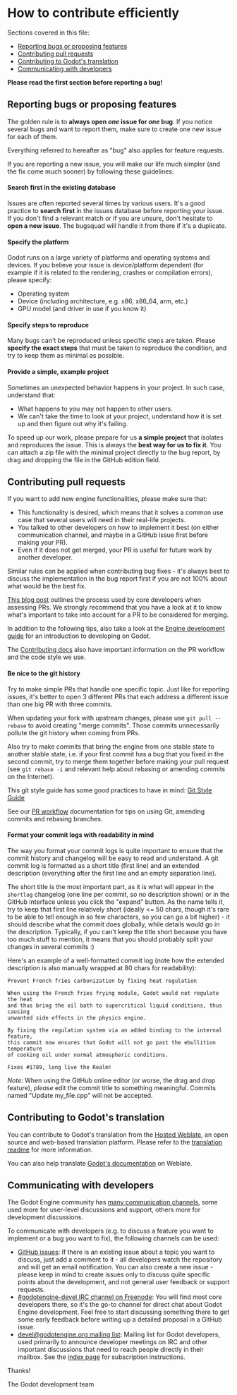 # How to contribute efficiently

Sections covered in this file:

* [Reporting bugs or proposing features](#reporting-bugs-or-proposing-features)
* [Contributing pull requests](#contributing-pull-requests)
* [Contributing to Godot's translation](#contributing-to-godots-translation)
* [Communicating with developers](#communicating-with-developers)

**Please read the first section before reporting a bug!**

## Reporting bugs or proposing features

The golden rule is to **always open *one* issue for *one* bug**. If you notice
several bugs and want to report them, make sure to create one new issue for
each of them.

Everything referred to hereafter as "bug" also applies for feature requests.

If you are reporting a new issue, you will make our life much simpler (and the
fix come much sooner) by following these guidelines:

#### Search first in the existing database

Issues are often reported several times by various users. It's a good practice
to **search first** in the issues database before reporting your issue. If you
don't find a relevant match or if you are unsure, don't hesitate to **open a
new issue**. The bugsquad will handle it from there if it's a duplicate.

#### Specify the platform

Godot runs on a large variety of platforms and operating systems and devices.
If you believe your issue is device/platform dependent (for example if it is
related to the rendering, crashes or compilation errors), please specify:
* Operating system
* Device (including architecture, e.g. x86, x86_64, arm, etc.)
* GPU model (and driver in use if you know it)

#### Specify steps to reproduce

Many bugs can't be reproduced unless specific steps are taken. Please **specify
the exact steps** that must be taken to reproduce the condition, and try to
keep them as minimal as possible.

#### Provide a simple, example project

Sometimes an unexpected behavior happens in your project. In such case,
understand that:
* What happens to you may not happen to other users.
* We can't take the time to look at your project, understand how it is set up
  and then figure out why it's failing.

To speed up our work, please prepare for us **a simple project** that isolates
and reproduces the issue. This is always the **best way for us to fix it**.
You can attach a zip file with the minimal project directly to the bug report,
by drag and dropping the file in the GitHub edition field.

## Contributing pull requests

If you want to add new engine functionalities, please make sure that:

* This functionality is desired, which means that it solves a common use case
  that several users will need in their real-life projects.
* You talked to other developers on how to implement it best (on either
  communication channel, and maybe in a GitHub issue first before making your
  PR).
* Even if it does not get merged, your PR is useful for future work by another
  developer.

Similar rules can be applied when contributing bug fixes - it's always best to
discuss the implementation in the bug report first if you are not 100% about
what would be the best fix.

[This blog post](https://godotengine.org/article/will-your-contribution-be-merged-heres-how-tell)
outlines the process used by core developers when assessing PRs. We strongly
recommend that you have a look at it to know what's important to take into
account for a PR to be considered for merging.

In addition to the following tips, also take a look at the
[Engine development guide](https://docs.godotengine.org/en/latest/development/cpp/)
for an introduction to developing on Godot.

The [Contributing docs](https://docs.godotengine.org/en/latest/community/contributing/index.html)
also have important information on the PR workflow and the code style we use.

#### Be nice to the git history

Try to make simple PRs that handle one specific topic. Just like for reporting
issues, it's better to open 3 different PRs that each address a different issue
than one big PR with three commits.

When updating your fork with upstream changes, please use ``git pull --rebase``
to avoid creating "merge commits". Those commits unnecessarily pollute the git
history when coming from PRs.

Also try to make commits that bring the engine from one stable state to another
stable state, i.e. if your first commit has a bug that you fixed in the second
commit, try to merge them together before making your pull request (see ``git
rebase -i`` and relevant help about rebasing or amending commits on the
Internet).

This git style guide has some good practices to have in mind:
[Git Style Guide](https://github.com/agis-/git-style-guide)

See our [PR workflow](https://docs.godotengine.org/en/latest/community/contributing/pr_workflow.html)
documentation for tips on using Git, amending commits and rebasing branches.

#### Format your commit logs with readability in mind

The way you format your commit logs is quite important to ensure that the
commit history and changelog will be easy to read and understand. A git commit
log is formatted as a short title (first line) and an extended description
(everything after the first line and an empty separation line).

The short title is the most important part, as it is what will appear in the
`shortlog` changelog (one line per commit, so no description shown) or in the
GitHub interface unless you click the "expand" button. As the name tells it,
try to keep that first line relatively short (ideally <= 50 chars, though it's
rare to be able to tell enough in so few characters, so you can go a bit
higher) - it should describe what the commit does globally, while details would
go in the description. Typically, if you can't keep the title short because you
have too much stuff to mention, it means that you should probably split your
changes in several commits :)

Here's an example of a well-formatted commit log (note how the extended
description is also manually wrapped at 80 chars for readability):

```
Prevent French fries carbonization by fixing heat regulation

When using the French fries frying module, Godot would not regulate the heat
and thus bring the oil bath to supercritical liquid conditions, thus causing
unwanted side effects in the physics engine.

By fixing the regulation system via an added binding to the internal feature,
this commit now ensures that Godot will not go past the ebullition temperature
of cooking oil under normal atmospheric conditions.

Fixes #1789, long live the Realm!
```

*Note:* When using the GitHub online editor (or worse, the drag and drop
feature), *please* edit the commit title to something meaningful. Commits named
"Update my_file.cpp" will not be accepted.

## Contributing to Godot's translation

You can contribute to Godot's translation from the [Hosted
Weblate](https://hosted.weblate.org/projects/godot-engine/godot), an open
source and web-based translation platform. Please refer to the [translation
readme](editor/translations/README.md) for more information.

You can also help translate [Godot's
documentation](https://hosted.weblate.org/projects/godot-engine/godot-docs/)
on Weblate.

## Communicating with developers

The Godot Engine community has [many communication
channels](https://godotengine.org/community), some used more for user-level
discussions and support, others more for development discussions.

To communicate with developers (e.g. to discuss a feature you want to implement
or a bug you want to fix), the following channels can be used:
- [GitHub issues](https://github.com/godotengine/godot/issues): If there is an
  existing issue about a topic you want to discuss, just add a comment to it -
  all developers watch the repository and will get an email notification. You
  can also create a new issue - please keep in mind to create issues only to
  discuss quite specific points about the development, and not general user
  feedback or support requests.
- [#godotengine-devel IRC channel on
  Freenode](https://webchat.freenode.net/?channels=godotengine-devel): You will
  find most core developers there, so it's the go-to channel for direct chat
  about Godot Engine development. Feel free to start discussing something there
  to get some early feedback before writing up a detailed proposal in a GitHub
  issue.
- [devel@godotengine.org mailing
  list](https://listengine.tuxfamily.org/godotengine.org/devel/): Mailing list
  for Godot developers, used primarily to announce developer meetings on IRC
  and other important discussions that need to reach people directly in their
  mailbox. See the [index
  page](https://listengine.tuxfamily.org/godotengine.org/devel/) for
  subscription instructions.

Thanks!

The Godot development team
